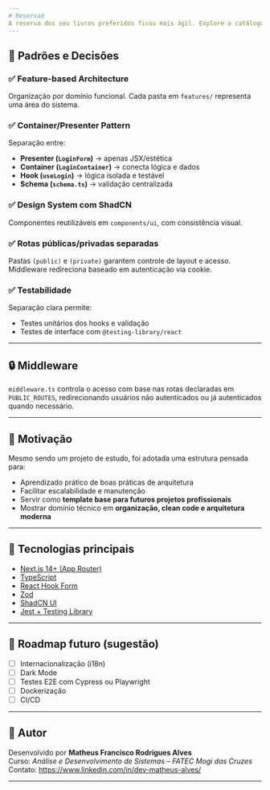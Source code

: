 ```yaml
---
# Reservaê
A reserva dos seu livros preferidos ficou mais ágil. Explore o catálogo online, entre na fila de espera e renove seus empréstimos com apenas alguns cliques.
---
```


## 🎯 Padrões e Decisões

### ✅ **Feature-based Architecture**

Organização por domínio funcional. Cada pasta em `features/` representa uma área do sistema.

### ✅ **Container/Presenter Pattern**

Separação entre:

- **Presenter (`LoginForm`)** → apenas JSX/estética
- **Container (`LoginContainer`)** → conecta lógica e dados
- **Hook (`useLogin`)** → lógica isolada e testável
- **Schema (`schema.ts`)** → validação centralizada

### ✅ **Design System com ShadCN**

Componentes reutilizáveis em `components/ui`, com consistência visual.

### ✅ **Rotas públicas/privadas separadas**

Pastas `(public)` e `(private)` garantem controle de layout e acesso. Middleware redireciona baseado em autenticação via cookie.

### ✅ **Testabilidade**

Separação clara permite:

- Testes unitários dos hooks e validação
- Testes de interface com `@testing-library/react`

---

## 🔒 Middleware

`middleware.ts` controla o acesso com base nas rotas declaradas em `PUBLIC_ROUTES`, redirecionando usuários não autenticados ou já autenticados quando necessário.

---

## 🚀 Motivação

Mesmo sendo um projeto de estudo, foi adotada uma estrutura pensada para:

- Aprendizado prático de boas práticas de arquitetura
- Facilitar escalabilidade e manutenção
- Servir como **template base para futuros projetos profissionais**
- Mostrar domínio técnico em **organização, clean code e arquitetura moderna**

---

## 🧪 Tecnologias principais

- [Next.js 14+ (App Router)](https://nextjs.org/)
- [TypeScript](https://www.typescriptlang.org/)
- [React Hook Form](https://react-hook-form.com/)
- [Zod](https://zod.dev/)
- [ShadCN UI](https://ui.shadcn.com/)
- [Jest + Testing Library](https://testing-library.co/)

---

## 🧭 Roadmap futuro (sugestão)

- [ ] Internacionalização (i18n)
- [ ] Dark Mode
- [ ] Testes E2E com Cypress ou Playwright
- [ ] Dockerização
- [ ] CI/CD

---

## 🤝 Autor

Desenvolvido por **Matheus Francisco Rodrigues Alves**  
Curso: _Análise e Desenvolvimento de Sistemas – FATEC Mogi das Cruzes_  
Contato: https://www.linkedin.com/in/dev-matheus-alves/

---
